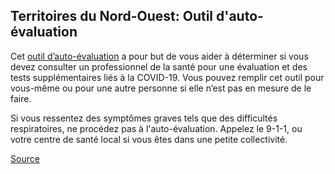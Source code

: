 ## Territoires du Nord-Ouest: Outil d'auto-évaluation

Cet [outil d’auto-évaluation](https://www.surveymonkey.com/r/tno-auto-evaluation-covid-19) a pour but de vous aider à déterminer si vous devez consulter un professionnel de la santé pour une évaluation et des tests supplémentaires liés à la COVID-19. Vous pouvez remplir cet outil pour vous-même ou pour une autre personne si elle n’est pas en mesure de le faire.

Si vous ressentez des symptômes graves tels que des difficultés respiratoires, ne procédez pas à l'auto-évaluation. Appelez le 9-1-1, ou votre centre de santé local si vous êtes dans une petite collectivité.

[Source](https://www.hss.gov.nt.ca/fr/services/maladie-%C3%A0-coronavirus-covid-19/outil-d%E2%80%99auto-%C3%A9valuation-en-ligne-pour-la-covid-19-aux-tno)
